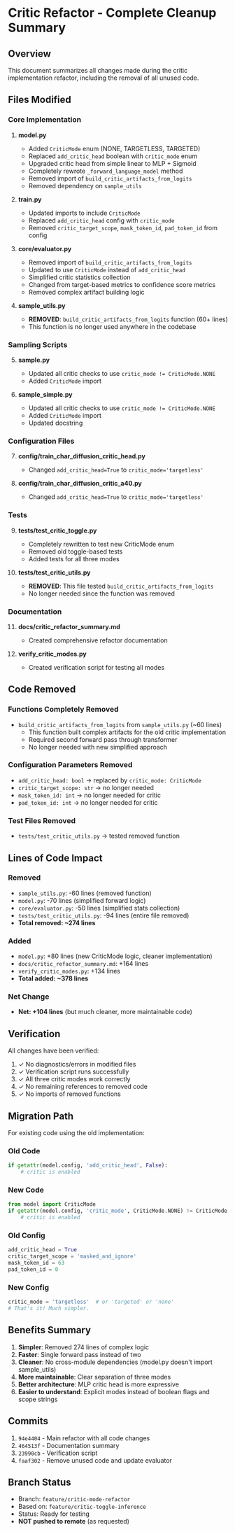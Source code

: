# Critic Refactor - Complete Cleanup Summary

## Overview
This document summarizes all changes made during the critic implementation refactor, including the removal of all unused code.

## Files Modified

### Core Implementation
1. **model.py**
   - Added `CriticMode` enum (NONE, TARGETLESS, TARGETED)
   - Replaced `add_critic_head` boolean with `critic_mode` enum
   - Upgraded critic head from simple linear to MLP + Sigmoid
   - Completely rewrote `_forward_language_model` method
   - Removed import of `build_critic_artifacts_from_logits`
   - Removed dependency on `sample_utils`

2. **train.py**
   - Updated imports to include `CriticMode`
   - Replaced `add_critic_head` config with `critic_mode`
   - Removed `critic_target_scope`, `mask_token_id`, `pad_token_id` from config

3. **core/evaluator.py**
   - Removed import of `build_critic_artifacts_from_logits`
   - Updated to use `CriticMode` instead of `add_critic_head`
   - Simplified critic statistics collection
   - Changed from target-based metrics to confidence score metrics
   - Removed complex artifact building logic

4. **sample_utils.py**
   - **REMOVED**: `build_critic_artifacts_from_logits` function (60+ lines)
   - This function is no longer used anywhere in the codebase

### Sampling Scripts
5. **sample.py**
   - Updated all critic checks to use `critic_mode != CriticMode.NONE`
   - Added `CriticMode` import

6. **sample_simple.py**
   - Updated all critic checks to use `critic_mode != CriticMode.NONE`
   - Added `CriticMode` import
   - Updated docstring

### Configuration Files
7. **config/train_char_diffusion_critic_head.py**
   - Changed `add_critic_head=True` to `critic_mode='targetless'`

8. **config/train_char_diffusion_critic_a40.py**
   - Changed `add_critic_head=True` to `critic_mode='targetless'`

### Tests
9. **tests/test_critic_toggle.py**
   - Completely rewritten to test new CriticMode enum
   - Removed old toggle-based tests
   - Added tests for all three modes

10. **tests/test_critic_utils.py**
    - **REMOVED**: This file tested `build_critic_artifacts_from_logits`
    - No longer needed since the function was removed

### Documentation
11. **docs/critic_refactor_summary.md**
    - Created comprehensive refactor documentation

12. **verify_critic_modes.py**
    - Created verification script for testing all modes

## Code Removed

### Functions Completely Removed
- `build_critic_artifacts_from_logits` from `sample_utils.py` (~60 lines)
  - This function built complex artifacts for the old critic implementation
  - Required second forward pass through transformer
  - No longer needed with new simplified approach

### Configuration Parameters Removed
- `add_critic_head: bool` → replaced by `critic_mode: CriticMode`
- `critic_target_scope: str` → no longer needed
- `mask_token_id: int` → no longer needed for critic
- `pad_token_id: int` → no longer needed for critic

### Test Files Removed
- `tests/test_critic_utils.py` → tested removed function

## Lines of Code Impact

### Removed
- `sample_utils.py`: -60 lines (removed function)
- `model.py`: -70 lines (simplified forward logic)
- `core/evaluator.py`: -50 lines (simplified stats collection)
- `tests/test_critic_utils.py`: -94 lines (entire file removed)
- **Total removed: ~274 lines**

### Added
- `model.py`: +80 lines (new CriticMode logic, cleaner implementation)
- `docs/critic_refactor_summary.md`: +164 lines
- `verify_critic_modes.py`: +134 lines
- **Total added: ~378 lines**

### Net Change
- **Net: +104 lines** (but much cleaner, more maintainable code)

## Verification

All changes have been verified:
1. ✓ No diagnostics/errors in modified files
2. ✓ Verification script runs successfully
3. ✓ All three critic modes work correctly
4. ✓ No remaining references to removed code
5. ✓ No imports of removed functions

## Migration Path

For existing code using the old implementation:

### Old Code
```python
if getattr(model.config, 'add_critic_head', False):
    # critic is enabled
```

### New Code
```python
from model import CriticMode
if getattr(model.config, 'critic_mode', CriticMode.NONE) != CriticMode.NONE:
    # critic is enabled
```

### Old Config
```python
add_critic_head = True
critic_target_scope = 'masked_and_ignore'
mask_token_id = 63
pad_token_id = 0
```

### New Config
```python
critic_mode = 'targetless'  # or 'targeted' or 'none'
# That's it! Much simpler.
```

## Benefits Summary

1. **Simpler**: Removed 274 lines of complex logic
2. **Faster**: Single forward pass instead of two
3. **Cleaner**: No cross-module dependencies (model.py doesn't import sample_utils)
4. **More maintainable**: Clear separation of three modes
5. **Better architecture**: MLP critic head is more expressive
6. **Easier to understand**: Explicit modes instead of boolean flags and scope strings

## Commits

1. `94e4404` - Main refactor with all code changes
2. `464513f` - Documentation summary
3. `23990cb` - Verification script
4. `faaf302` - Remove unused code and update evaluator

## Branch Status

- Branch: `feature/critic-mode-refactor`
- Based on: `feature/critic-toggle-inference`
- Status: Ready for testing
- **NOT pushed to remote** (as requested)

